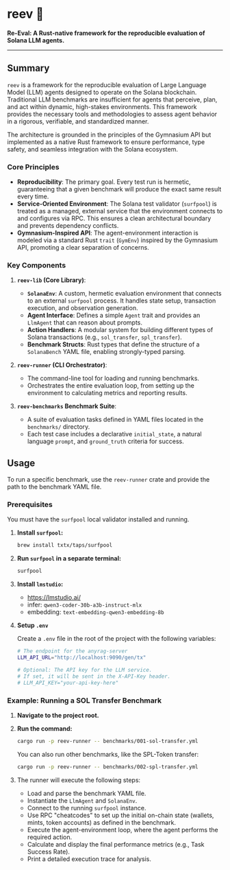 # reev 🪸

**Re-Eval: A Rust-native framework for the reproducible evaluation of Solana LLM agents.**

---

## Summary

`reev` is a framework for the reproducible evaluation of Large Language Model (LLM) agents designed to operate on the Solana blockchain. Traditional LLM benchmarks are insufficient for agents that perceive, plan, and act within dynamic, high-stakes environments. This framework provides the necessary tools and methodologies to assess agent behavior in a rigorous, verifiable, and standardized manner.

The architecture is grounded in the principles of the Gymnasium API but implemented as a native Rust framework to ensure performance, type safety, and seamless integration with the Solana ecosystem.

### Core Principles

-   **Reproducibility**: The primary goal. Every test run is hermetic, guaranteeing that a given benchmark will produce the exact same result every time.
-   **Service-Oriented Environment**: The Solana test validator (`surfpool`) is treated as a managed, external service that the environment connects to and configures via RPC. This ensures a clean architectural boundary and prevents dependency conflicts.
-   **Gymnasium-Inspired API**: The agent-environment interaction is modeled via a standard Rust `trait` (`GymEnv`) inspired by the Gymnasium API, promoting a clear separation of concerns.

### Key Components

1.  **`reev-lib` (Core Library)**:
    *   **`SolanaEnv`**: A custom, hermetic evaluation environment that connects to an external `surfpool` process. It handles state setup, transaction execution, and observation generation.
    *   **Agent Interface**: Defines a simple `Agent` trait and provides an `LlmAgent` that can reason about prompts.
    *   **Action Handlers**: A modular system for building different types of Solana transactions (e.g., `sol_transfer`, `spl_transfer`).
    *   **Benchmark Structs**: Rust types that define the structure of a `SolanaBench` YAML file, enabling strongly-typed parsing.

2.  **`reev-runner` (CLI Orchestrator)**:
    *   The command-line tool for loading and running benchmarks.
    *   Orchestrates the entire evaluation loop, from setting up the environment to calculating metrics and reporting results.

2.  **`reev-benchmarks` Benchmark Suite**:
    *   A suite of evaluation tasks defined in YAML files located in the `benchmarks/` directory.
    *   Each test case includes a declarative `initial_state`, a natural language `prompt`, and `ground_truth` criteria for success.

## Usage

To run a specific benchmark, use the `reev-runner` crate and provide the path to the benchmark YAML file.

### Prerequisites

You must have the `surfpool` local validator installed and running.

1.  **Install `surfpool`:**
    ```bash
    brew install txtx/taps/surfpool
    ```

2.  **Run `surfpool` in a separate terminal:**
    ```bash
    surfpool
    ```

3.  **Install `lmstudio`:**
    - https://lmstudio.ai/
    - infer: `qwen3-coder-30b-a3b-instruct-mlx`
    - embedding: `text-embedding-qwen3-embedding-8b`

4. **Setup `.env`**

    Create a `.env` file in the root of the project with the following variables:

    ```bash
    # The endpoint for the anyrag-server
    LLM_API_URL="http://localhost:9090/gen/tx"

    # Optional: The API key for the LLM service.
    # If set, it will be sent in the X-API-Key header.
    # LLM_API_KEY="your-api-key-here"
    ```

### Example: Running a SOL Transfer Benchmark

1.  **Navigate to the project root.**
2.  **Run the command:**

    ```bash
    cargo run -p reev-runner -- benchmarks/001-sol-transfer.yml
    ```
    You can also run other benchmarks, like the SPL-Token transfer:
    ```bash
    cargo run -p reev-runner -- benchmarks/002-spl-transfer.yml
    ```

3.  The runner will execute the following steps:
    *   Load and parse the benchmark YAML file.
    *   Instantiate the `LlmAgent` and `SolanaEnv`.
    *   Connect to the running `surfpool` instance.
    *   Use RPC "cheatcodes" to set up the initial on-chain state (wallets, mints, token accounts) as defined in the benchmark.
    *   Execute the agent-environment loop, where the agent performs the required action.
    *   Calculate and display the final performance metrics (e.g., Task Success Rate).
    *   Print a detailed execution trace for analysis.
